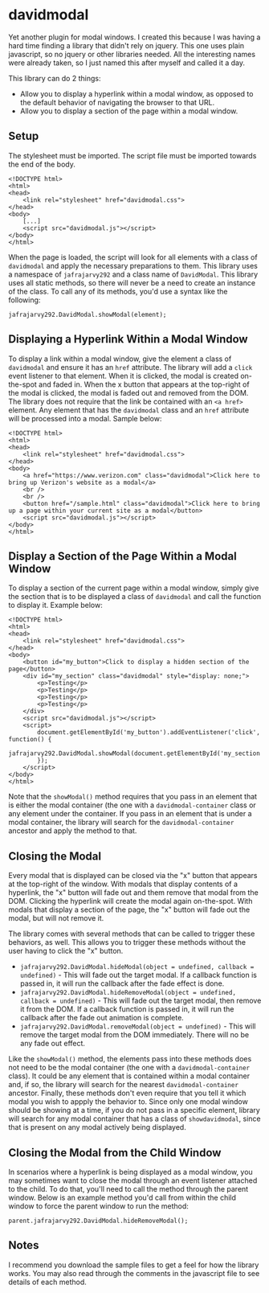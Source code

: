 # davidmodal
Yet another plugin for modal windows. I created this because I was having a hard time finding a library that didn't rely on jquery. This one uses plain javascript, so no jquery or other libraries needed. All the interesting names were already taken, so I just named this after myself and called it a day.

This library can do 2 things:
- Allow you to display a hyperlink within a modal window, as opposed to the default behavior of navigating the browser to that URL.
- Allow you to display a section of the page within a modal window.

## Setup
The stylesheet must be imported. The script file must be imported towards the end of the body.
```
<!DOCTYPE html>
<html>
<head>
    <link rel="stylesheet" href="davidmodal.css">
</head>
<body>
    [...]
    <script src="davidmodal.js"></script>
</body>
</html>
```
When the page is loaded, the script will look for all elements with a class of ```davidmodal``` and apply the necessary preparations to them. This library uses a namespace of ```jafrajarvy292``` and a class name of ```DavidModal```. This library uses all static methods, so there will never be a need to create an instance of the class.  To call any of its methods, you'd use a syntax like the following:
```
jafrajarvy292.DavidModal.showModal(element);
```

## Displaying a Hyperlink Within a Modal Window
To display a link within a modal window, give the element a class of ```davidmodal``` and ensure it has an ```href``` attribute. The library will add a ```click``` event listener to that element. When it is clicked, the modal is created on-the-spot and faded in. When the x button that appears at the top-right of the modal is clicked, the modal is faded out and removed from the DOM. The library does not require that the link be contained with an ```<a href>``` element. Any element that has the ```davidmodal``` class and an ```href``` attribute will be processed into a modal. Sample below:
```
<!DOCTYPE html>
<html>
<head>
    <link rel="stylesheet" href="davidmodal.css">
</head>
<body>
    <a href="https://www.verizon.com" class="davidmodal">Click here to bring up Verizon's website as a modal</a>
    <br />
    <br />
    <button href="/sample.html" class="davidmodal">Click here to bring up a page within your current site as a modal</button>
    <script src="davidmodal.js"></script>
</body>
</html>
```

## Display a Section of the Page Within a Modal Window
To display a section of the current page within a modal window, simply give the section that is to be displayed a class of ```davidmodal``` and call the function to display it. Example below:
```
<!DOCTYPE html>
<html>
<head>
    <link rel="stylesheet" href="davidmodal.css">
</head>
<body>
    <button id="my_button">Click to display a hidden section of the page</button>
    <div id="my_section" class="davidmodal" style="display: none;">
        <p>Testing</p>
        <p>Testing</p>
        <p>Testing</p>
        <p>Testing</p>
    </div>
    <script src="davidmodal.js"></script>
    <script>
        document.getElementById('my_button').addEventListener('click', function() {
            jafrajarvy292.DavidModal.showModal(document.getElementById('my_section'));
        });
    </script>
</body>
</html>
```
Note that the ```showModal()``` method requires that you pass in an element that is either the modal container (the one with a ```davidmodal-container``` class or any element under the container. If you pass in an element that is under a modal container, the library will search for the ```davidmodal-container``` ancestor and apply the method to that.

## Closing the Modal
Every modal that is displayed can be closed via the "x" button that appears at the top-right of the window. With modals that display contents of a hyperlink, the "x" button will fade out and them remove that modal from the DOM. Clicking the hyperlink will create the modal again on-the-spot. With modals that display a section of the page, the "x" button will fade out the modal, but will not remove it.

The library comes with several methods that can be called to trigger these behaviors, as well. This allows you to trigger these methods without the user having to click the "x" button.

- ```jafrajarvy292.DavidModal.hideModal(object = undefined, callback = undefined)``` - This will fade out the target modal. If a callback function is passed in, it will run the callback after the fade effect is done.
- ```jafrajarvy292.DavidModal.hideRemoveModal(object = undefined, callback = undefined)``` - This will fade out the target modal, then remove it from the DOM. If a callback function is passed in, it will run the callback after the fade out animation is complete.
- ```jafrajarvy292.DavidModal.removeModal(object = undefined)``` - This will remove the target modal from the DOM immediately. There will no be any fade out effect.

Like the ```showModal()``` method, the elements pass into these methods does not need to be the modal container (the one with a ```davidmodal-container``` class). It could be any element that is contained within a modal container and, if so, the library will search for the nearest ```davidmodal-container``` ancestor. Finally, these methods don't even require that you tell it which modal you wish to appply the behavior to. Since only one modal window should be showing at a time, if you do not pass in a specific element, library will search for any modal container that has a class of ```showdavidmodal```, since that is present on any modal actively being displayed.

## Closing the Modal from the Child Window
In scenarios where a hyperlink is being displayed as a modal window, you may sometimes want to close the modal through an event listener attached to the child. To do that, you'll need to call the method through the parent window. Below is an example method you'd call from within the child window to force the parent window to run the method:
```
parent.jafrajarvy292.DavidModal.hideRemoveModal();
```

## Notes
I recommend you download the sample files to get a feel for how the library works. You may also read through the comments in the javascript file to see details of each method.

